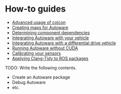 # How-to guides

- [Advanced usage of colcon](advanced-usage-of-colcon.md)
- [Creating maps for Autoware](creating-maps-for-autoware.md)
- [Determining component dependencies](determining-component-dependencies.md)
- [Integrating Autoware with your vehicle](integrating-autoware-with-your-vehicle.md)
- [Integrating Autoware with a differential drive vehicle](integrating-autoware-with-a-diff-drive-vehicle.md)
- [Running Autoware without CUDA](running-autoware-without-cuda.md)
- [Calibrating your sensors](calibrating-your-sensors.md)
- [Applying Clang-Tidy to ROS packages](applying-clang-tidy-to-ros-packages.md)

TODO: Write the following contents.

- Create an Autoware package
- Debug Autoware
- etc.
